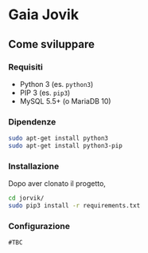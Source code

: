 # Gaia Jovik

## Come sviluppare

### Requisiti

* Python 3 (es. `python3`)
* PIP 3 (es. `pip3`)
* MySQL 5.5+ (o MariaDB 10)

### Dipendenze

```bash
sudo apt-get install python3
sudo apt-get install python3-pip
```
### Installazione

Dopo aver clonato il progetto,

```bash
cd jorvik/
sudo pip3 install -r requirements.txt
```

### Configurazione

```
#TBC
```

